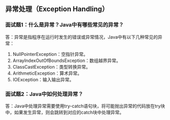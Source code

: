 ## 异常处理（Exception Handling）

### 面试题1：什么是异常？Java中有哪些常见的异常？

答：异常是指程序在运行时发生的错误或异常情况，Java中有以下几种常见的异常：

1. NullPointerException：空指针异常。
2. ArrayIndexOutOfBoundsException：数组越界异常。
3. ClassCastException：类型转换异常。
4. ArithmeticException：算术异常。
5. IOException：输入输出异常。

### 面试题2：Java中如何处理异常？

答：Java中处理异常需要使用try-catch语句块，将可能抛出异常的代码放在try块中，如果发生异常，则会跳转到对应的catch块中处理异常。

